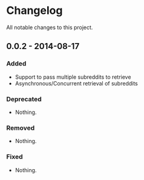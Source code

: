 # Changelog
All notable changes to this project.

## 0.0.2 - 2014-08-17

### Added
- Support to pass multiple subreddits to retrieve
- Asynchronous/Concurrent retrieval of subreddits

### Deprecated
- Nothing.

### Removed
- Nothing.

### Fixed
- Nothing.

